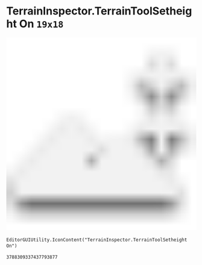 # TerrainInspector.TerrainToolSetheight On `19x18`
<img src="/img/TerrainInspector.TerrainToolSetheight%20On.png" width=512 height=512>

``` CSharp
EditorGUIUtility.IconContent("TerrainInspector.TerrainToolSetheight On")
```
```
3788309337437793877
```
